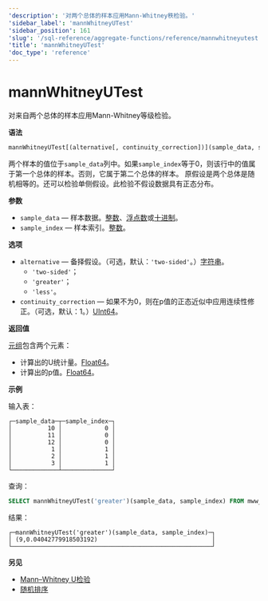 ```yaml
---
'description': '对两个总体的样本应用Mann-Whitney秩检验。'
'sidebar_label': 'mannWhitneyUTest'
'sidebar_position': 161
'slug': '/sql-reference/aggregate-functions/reference/mannwhitneyutest'
'title': 'mannWhitneyUTest'
'doc_type': 'reference'
---
```



# mannWhitneyUTest

对来自两个总体的样本应用Mann-Whitney等级检验。

**语法**

```sql
mannWhitneyUTest[(alternative[, continuity_correction])](sample_data, sample_index)
```

两个样本的值位于`sample_data`列中。如果`sample_index`等于0，则该行中的值属于第一个总体的样本。否则，它属于第二个总体的样本。
原假设是两个总体是随机相等的。还可以检验单侧假设。此检验不假设数据具有正态分布。

**参数**

- `sample_data` — 样本数据。[整数](../../../sql-reference/data-types/int-uint.md)、[浮点数](../../../sql-reference/data-types/float.md)或[十进制](../../../sql-reference/data-types/decimal.md)。
- `sample_index` — 样本索引。[整数](../../../sql-reference/data-types/int-uint.md)。

**选项**

- `alternative` — 备择假设。（可选，默认：`'two-sided'`。）[字符串](../../../sql-reference/data-types/string.md)。
  - `'two-sided'`；
  - `'greater'`；
  - `'less'`。
- `continuity_correction` — 如果不为0，则在p值的正态近似中应用连续性修正。（可选，默认：1。）[UInt64](../../../sql-reference/data-types/int-uint.md)。

**返回值**

[元组](../../../sql-reference/data-types/tuple.md)包含两个元素：

- 计算出的U统计量。[Float64](../../../sql-reference/data-types/float.md)。
- 计算出的p值。[Float64](../../../sql-reference/data-types/float.md)。

**示例**

输入表：

```text
┌─sample_data─┬─sample_index─┐
│          10 │            0 │
│          11 │            0 │
│          12 │            0 │
│           1 │            1 │
│           2 │            1 │
│           3 │            1 │
└─────────────┴──────────────┘
```

查询：

```sql
SELECT mannWhitneyUTest('greater')(sample_data, sample_index) FROM mww_ttest;
```

结果：

```text
┌─mannWhitneyUTest('greater')(sample_data, sample_index)─┐
│ (9,0.04042779918503192)                                │
└────────────────────────────────────────────────────────┘
```

**另见**

- [Mann–Whitney U检验](https://en.wikipedia.org/wiki/Mann%E2%80%93Whitney_U_test)
- [随机排序](https://en.wikipedia.org/wiki/Stochastic_ordering)

